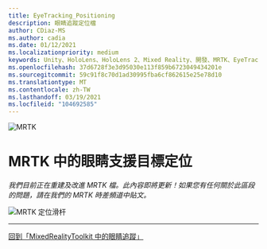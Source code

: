 ```yaml
---
title: EyeTracking_Positioning
description: 眼睛追蹤定位檔
author: CDiaz-MS
ms.author: cadia
ms.date: 01/12/2021
ms.localizationpriority: medium
keywords: Unity、HoloLens、HoloLens 2、Mixed Reality、開發、MRTK、EyeTracking、
ms.openlocfilehash: 37d6728f3e3d95030e113f859b6723049434201e
ms.sourcegitcommit: 59c91f8c70d1ad30995fba6cf862615e25e78d10
ms.translationtype: MT
ms.contentlocale: zh-TW
ms.lasthandoff: 03/19/2021
ms.locfileid: "104692585"
---
```

![MRTK](../Images/EyeTracking/mrtk_et_positioning.png)

# <a name="eye-supported-target-positioning-in-mrtk"></a>MRTK 中的眼睛支援目標定位

<!-- TODO: Add content -->
_我們目前正在重建及改進 MRTK 檔。此內容即將更新！如果您有任何關於此區段的問題，請在我們的 MRTK 時差頻道中貼文。_

![MRTK 定位滑杆](../Images/EyeTracking/mrtk_et_positioning_slider.png)

---
[回到「MixedRealityToolkit 中的眼睛追蹤」](EyeTracking_Main.md)
